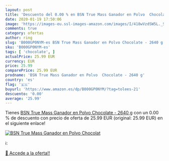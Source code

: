 ```yaml
---
layout: post
title: 'Descuento del 0.00 % en BSN True Mass Ganador en Polvo  Chocolat'
date: 2020-01-19 17:50:06
image: 'https://images-eu.ssl-images-amazon.com/images/I/418wVzdSW5L._SL200_.jpg'
comments: true
category: ofertas
author: ring
slug: 'B000GP0NYM-es BSN True Mass Ganador en Polvo Chocolate - 2640 g'
sku: 'B000GP0NYM-es'
tags: [ 'chocolate', ]
actualPrice: 25.99 EUR
currency: EUR
price: 25.99
comparePrice: 25.99 EUR
prodname: 'BSN True Mass Ganador en Polvo  Chocolate - 2640 g'
country: 'es'
flag: '🇪🇸'
buyurl: 'https://www.amazon.es/dp/B000GP0NYM/?tag=tolees-21'
descuento: '0.00'
average: '25.99'
---
```


Tienes [BSN True Mass Ganador en Polvo  Chocolate - 2640 g](https://www.amazon.es/dp/B000GP0NYM/?tag=tolees-21) con un 0.00 % de descuento con precio de oferta de 25.99 EUR (original: 25.99 EUR) en el siguiente enlace!

[![BSN True Mass Ganador en Polvo  Chocolat](https://images-eu.ssl-images-amazon.com/images/I/418wVzdSW5L._SL200_.jpg)](https://www.amazon.es/dp/B000GP0NYM/?tag=tolees-21)

ℹ️:


[🛒 Accede a la oferta!!](https://www.amazon.es/dp/B000GP0NYM/?tag=tolees-21)
